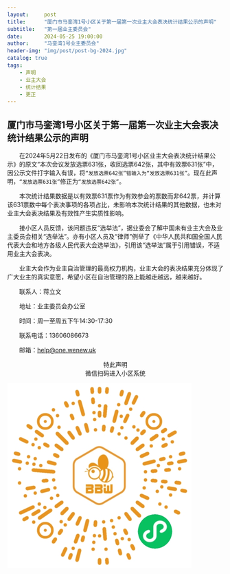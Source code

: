 ```yaml
---
layout:     post
title:      "厦门市马銮湾1号小区关于第一届第一次业主大会表决统计结果公示的声明"
subtitle:   "第一届业主委员会"
date:       2024-05-25 19:00:00
author:     "马銮湾1号业主委员会"
header-img: "img/post/post-bg-2024.jpg"
catalog: true
tags:
    - 声明
    - 业主大会
    - 统计结果
    - 更正
---
```




## 厦门市马銮湾1号小区关于第一届第一次业主大会表决统计结果公示的声明

&emsp;&emsp;在2024年5月22日发布的《厦门市马銮湾1号小区业主大会表决统计结果公示》的原文“本次会议发放选票631张，收回选票642张，其中有效票631张”中，因公示文件打字输入有误，将`“发放选票642张”错输入为“发放选票631张”`。现在此声明，`“发放选票631张”`修正为`“发放选票642张”`。

&emsp;&emsp;本次统计结果数据是以有效票631票作为有效参会的票数而非642票，并计算该631票数中每个表决事项的各项占比，未影响本次统计结果的其他数据，也未对业主大会表决结果及有效性产生实质性影响。

&emsp;&emsp;接小区人员反馈，该问题违反“选举法”，据业委会了解中国未有业主大会及业主委员会相关“选举法”。亦有小区人员及“律师”例举了《中华人民共和国全国人民代表大会和地方各级人民代表大会选举法》，引用该“选举法”属于引用错误，不适用业主大会表决。

&emsp;&emsp;业主大会作为业主自治管理的最高权力机构，业主大会的表决结果充分体现了广大业主的真实意愿，希望小区在自治管理的路上能越走越远，越来越好。

&emsp;&emsp;联系人：蒋立文     

&emsp;&emsp;地址：业主委员会办公室  

&emsp;&emsp;时间：周一至周五下午14:30-17:30

&emsp;&emsp;联系电话：13606086673

&emsp;&emsp;邮箱：help@one.wenew.uk

<center>特此声明</center>

<center>微信扫码进入小区系统</center>

![](\img\in-post\蜂窝智家.jpg)

